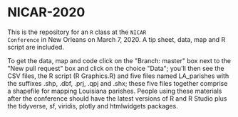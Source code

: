 # NICAR-2020

This is the repository for an <code>R</code> class at the <code>NICAR Conference</code> in New Orleans on March 7, 2020. A tip sheet, data, map and R script are included. 

To get the data, map and code click on the "Branch: master" box next to the "New pull request" box and click on the choice "Data"; you'll then see the CSV files, the R script (R Graphics.R) and five files named LA_parishes with the suffixes .shp, .dbf, .prj, .qpj and .shx; these five files together comprise a shapefile for mapping Louisiana parishes. People using these materials after the conference should have the latest versions of R and R Studio plus the tidyverse, sf, viridis, plotly and htmlwidgets packages.

